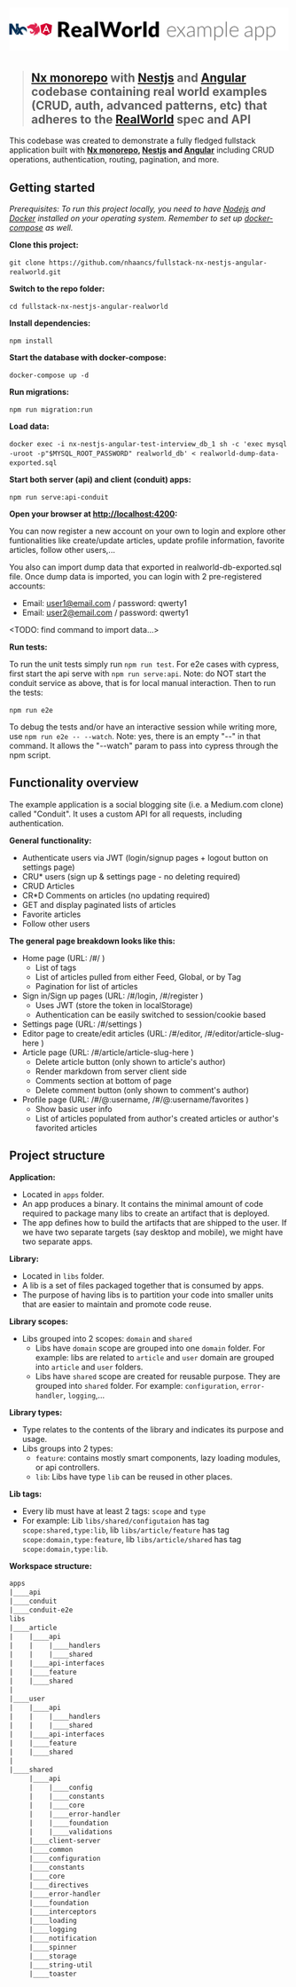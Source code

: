 # ![RealWorld Example App](logo.png)

> ## [Nx monorepo](https://nx.dev) with [Nestjs](https://nestjs.com) and [Angular](https://angular.io) codebase containing real world examples (CRUD, auth, advanced patterns, etc) that adheres to the [RealWorld](https://github.com/gothinkster/realworld) spec and API

This codebase was created to demonstrate a fully fledged fullstack application built with **[Nx monorepo](https://nx.dev), [Nestjs](https://nestjs.com) and [Angular](https://angular.io)** including CRUD operations, authentication, routing, pagination, and more.

## Getting started

*Prerequisites: To run this project locally, you need to have [Nodejs](https://nodejs.org/) and [Docker](https://www.docker.com/) installed on your operating system. Remember to set up [docker-compose](https://docs.docker.com/compose/install/) as well.*

**Clone this project:**

`git clone https://github.com/nhaancs/fullstack-nx-nestjs-angular-realworld.git`

**Switch to the repo folder:**

`cd fullstack-nx-nestjs-angular-realworld`

**Install dependencies:**

`npm install`

**Start the database with docker-compose:**

`docker-compose up -d`

**Run migrations:**

`npm run migration:run`

**Load data:**

`docker exec -i nx-nestjs-angular-test-interview_db_1 sh -c 'exec mysql -uroot -p"$MYSQL_ROOT_PASSWORD" realworld_db' < realworld-dump-data-exported.sql`

**Start both server (api) and client (conduit) apps:**

`npm run serve:api-conduit`

**Open your browser at [http://localhost:4200](http://localhost:4200):**

You can now register a new account on your own to login and explore other funtionalities like create/update articles, update profile information, favorite articles, follow other users,...

You also can import dump data that exported in realworld-db-exported.sql file. Once dump data is imported, you can login with 2 pre-registered accounts:

- Email: user1@email.com / password: qwerty1
- Email: user2@email.com / password: qwerty1

<TODO: find command to import data...>

**Run tests:**

To run the unit tests simply run `npm run test`.
For e2e cases with cypress, first start the api serve with `npm run serve:api`. Note: do NOT start the conduit service as above, that is for local manual interaction.
Then to run the tests:

`npm run e2e`

To debug the tests and/or have an interactive session while writing more, use `npm run e2e -- --watch`. Note: yes, there is an empty "--" in that command. It allows the "--watch" param to pass into cypress through the npm script.

## Functionality overview

The example application is a social blogging site (i.e. a Medium.com clone) called "Conduit". It uses a custom API for all requests, including authentication.

**General functionality:**

- Authenticate users via JWT (login/signup pages + logout button on settings page)
- CRU* users (sign up & settings page - no deleting required)
- CRUD Articles
- CR*D Comments on articles (no updating required)
- GET and display paginated lists of articles
- Favorite articles
- Follow other users

**The general page breakdown looks like this:**

- Home page (URL: /#/ )
  - List of tags
  - List of articles pulled from either Feed, Global, or by Tag
  - Pagination for list of articles
- Sign in/Sign up pages (URL: /#/login, /#/register )
  - Uses JWT (store the token in localStorage)
  - Authentication can be easily switched to session/cookie based
- Settings page (URL: /#/settings )
- Editor page to create/edit articles (URL: /#/editor, /#/editor/article-slug-here )
- Article page (URL: /#/article/article-slug-here )
  - Delete article button (only shown to article's author)
  - Render markdown from server client side
  - Comments section at bottom of page
  - Delete comment button (only shown to comment's author)
- Profile page (URL: /#/@:username, /#/@:username/favorites )
  - Show basic user info
  - List of articles populated from author's created articles or author's favorited articles

## Project structure

**Application:**

- Located in `apps` folder.
- An app produces a binary. It contains the minimal amount of code required to package many libs to create an artifact that is deployed.
- The app defines how to build the artifacts that are shipped to the user. If we have two separate targets (say desktop and mobile), we might have two separate apps.

**Library:**

- Located in `libs` folder.
- A lib is a set of files packaged together that is consumed by apps.
- The purpose of having libs is to partition your code into smaller units that are easier to maintain and promote code reuse.

**Library scopes:**

- Libs grouped into 2 scopes: `domain` and `shared`
  - Libs have `domain` scope are grouped into one `domain` folder. For example: libs are related to `article` and `user` domain are grouped into `article` and `user` folders.
  - Libs have `shared` scope are created for reusable purpose. They are grouped into `shared` folder. For example: `configuration`, `error-handler`, `logging`,...

**Library types:**

- Type relates to the contents of the library and indicates its purpose and usage.
- Libs groups into 2 types:
  - `feature`: contains mostly smart components, lazy loading modules, or api controllers.
  - `lib`: Libs have type `lib` can be reused in other places.

**Lib tags:**

- Every lib must have at least 2 tags: `scope` and `type`
- For example: Lib `libs/shared/configutaion` has tag `scope:shared,type:lib`, lib `libs/article/feature` has tag `scope:domain,type:feature`, lib `libs/article/shared` has tag `scope:domain,type:lib`.

**Workspace structure:**

```text
apps
|____api
|____conduit
|____conduit-e2e
libs
|____article
|    |____api
|    |    |____handlers
|    |    |____shared
|    |____api-interfaces
|    |____feature
|    |____shared
|
|____user
|    |____api
|    |    |____handlers
|    |    |____shared
|    |____api-interfaces
|    |____feature
|    |____shared
|      
|____shared
     |____api
     |    |____config
     |    |____constants
     |    |____core
     |    |____error-handler
     |    |____foundation
     |    |____validations
     |____client-server
     |____common
     |____configuration
     |____constants
     |____core
     |____directives
     |____error-handler
     |____foundation
     |____interceptors
     |____loading
     |____logging
     |____notification
     |____spinner
     |____storage
     |____string-util
     |____toaster
```

